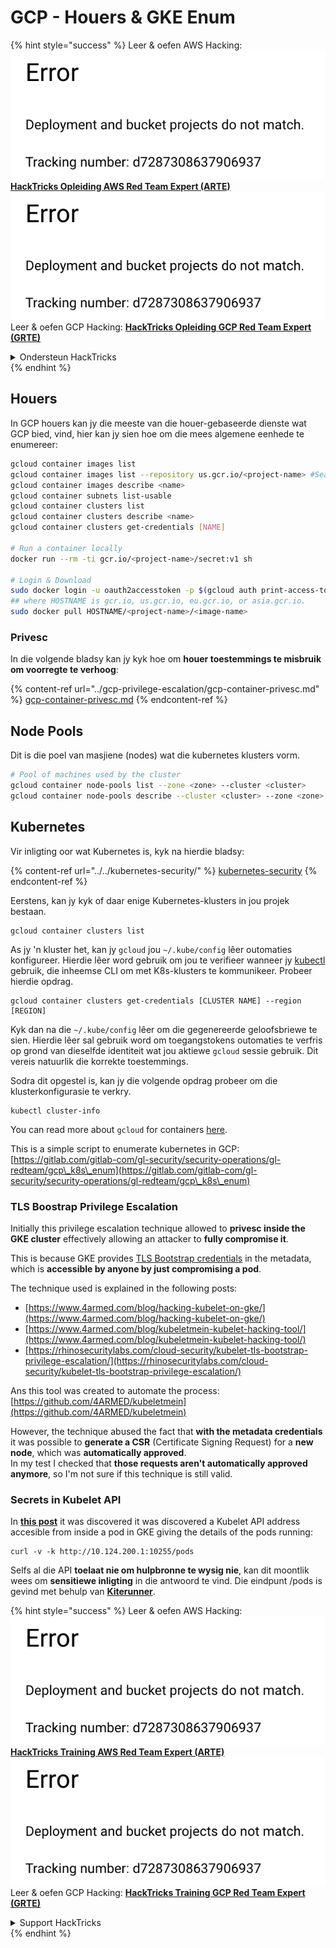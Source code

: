 # GCP - Houers & GKE Enum

{% hint style="success" %}
Leer & oefen AWS Hacking:<img src="../../../.gitbook/assets/image (1) (1).png" alt="" data-size="line">[**HackTricks Opleiding AWS Red Team Expert (ARTE)**](https://training.hacktricks.xyz/courses/arte)<img src="../../../.gitbook/assets/image (1) (1).png" alt="" data-size="line">\
Leer & oefen GCP Hacking: <img src="../../../.gitbook/assets/image (2).png" alt="" data-size="line">[**HackTricks Opleiding GCP Red Team Expert (GRTE)**<img src="../../../.gitbook/assets/image (2).png" alt="" data-size="line">](https://training.hacktricks.xyz/courses/grte)

<details>

<summary>Ondersteun HackTricks</summary>

* Kyk na die [**intekening planne**](https://github.com/sponsors/carlospolop)!
* **Sluit aan by die** 💬 [**Discord groep**](https://discord.gg/hRep4RUj7f) of die [**telegram groep**](https://t.me/peass) of **volg** ons op **Twitter** 🐦 [**@hacktricks\_live**](https://twitter.com/hacktricks\_live)**.**
* **Deel hacking truuks deur PRs in te dien na die** [**HackTricks**](https://github.com/carlospolop/hacktricks) en [**HackTricks Cloud**](https://github.com/carlospolop/hacktricks-cloud) github repos.

</details>
{% endhint %}

## Houers

In GCP houers kan jy die meeste van die houer-gebaseerde dienste wat GCP bied, vind, hier kan jy sien hoe om die mees algemene eenhede te enumereer:
```bash
gcloud container images list
gcloud container images list --repository us.gcr.io/<project-name> #Search in other subdomains repositories
gcloud container images describe <name>
gcloud container subnets list-usable
gcloud container clusters list
gcloud container clusters describe <name>
gcloud container clusters get-credentials [NAME]

# Run a container locally
docker run --rm -ti gcr.io/<project-name>/secret:v1 sh

# Login & Download
sudo docker login -u oauth2accesstoken -p $(gcloud auth print-access-token) https://HOSTNAME
## where HOSTNAME is gcr.io, us.gcr.io, eu.gcr.io, or asia.gcr.io.
sudo docker pull HOSTNAME/<project-name>/<image-name>
```
### Privesc

In die volgende bladsy kan jy kyk hoe om **houer toestemmings te misbruik om voorregte te verhoog**:

{% content-ref url="../gcp-privilege-escalation/gcp-container-privesc.md" %}
[gcp-container-privesc.md](../gcp-privilege-escalation/gcp-container-privesc.md)
{% endcontent-ref %}

## Node Pools

Dit is die poel van masjiene (nodes) wat die kubernetes klusters vorm.
```bash
# Pool of machines used by the cluster
gcloud container node-pools list --zone <zone> --cluster <cluster>
gcloud container node-pools describe --cluster <cluster> --zone <zone> <node-pool>
```
## Kubernetes

Vir inligting oor wat Kubernetes is, kyk na hierdie bladsy:

{% content-ref url="../../kubernetes-security/" %}
[kubernetes-security](../../kubernetes-security/)
{% endcontent-ref %}

Eerstens, kan jy kyk of daar enige Kubernetes-klusters in jou projek bestaan.
```
gcloud container clusters list
```
As jy 'n kluster het, kan jy `gcloud` jou `~/.kube/config` lêer outomaties konfigureer. Hierdie lêer word gebruik om jou te verifieer wanneer jy [kubectl](https://kubernetes.io/docs/reference/kubectl/overview/) gebruik, die inheemse CLI om met K8s-klusters te kommunikeer. Probeer hierdie opdrag.
```
gcloud container clusters get-credentials [CLUSTER NAME] --region [REGION]
```
Kyk dan na die `~/.kube/config` lêer om die gegenereerde geloofsbriewe te sien. Hierdie lêer sal gebruik word om toegangstokens outomaties te verfris op grond van dieselfde identiteit wat jou aktiewe `gcloud` sessie gebruik. Dit vereis natuurlik die korrekte toestemmings.

Sodra dit opgestel is, kan jy die volgende opdrag probeer om die klusterkonfigurasie te verkry.
```
kubectl cluster-info
```
You can read more about `gcloud` for containers [here](https://cloud.google.com/sdk/gcloud/reference/container/).

This is a simple script to enumerate kubernetes in GCP: [https://gitlab.com/gitlab-com/gl-security/security-operations/gl-redteam/gcp\_k8s\_enum](https://gitlab.com/gitlab-com/gl-security/security-operations/gl-redteam/gcp\_k8s\_enum)

### TLS Boostrap Privilege Escalation

Initially this privilege escalation technique allowed to **privesc inside the GKE cluster** effectively allowing an attacker to **fully compromise it**.

This is because GKE provides [TLS Bootstrap credentials](https://kubernetes.io/docs/reference/command-line-tools-reference/kubelet-tls-bootstrapping/) in the metadata, which is **accessible by anyone by just compromising a pod**.

The technique used is explained in the following posts:

* [https://www.4armed.com/blog/hacking-kubelet-on-gke/](https://www.4armed.com/blog/hacking-kubelet-on-gke/)
* [https://www.4armed.com/blog/kubeletmein-kubelet-hacking-tool/](https://www.4armed.com/blog/kubeletmein-kubelet-hacking-tool/)
* [https://rhinosecuritylabs.com/cloud-security/kubelet-tls-bootstrap-privilege-escalation/](https://rhinosecuritylabs.com/cloud-security/kubelet-tls-bootstrap-privilege-escalation/)

Ans this tool was created to automate the process: [https://github.com/4ARMED/kubeletmein](https://github.com/4ARMED/kubeletmein)

However, the technique abused the fact that **with the metadata credentials** it was possible to **generate a CSR** (Certificate Signing Request) for a **new node**, which was **automatically approved**.\
In my test I checked that **those requests aren't automatically approved anymore**, so I'm not sure if this technique is still valid.

### Secrets in Kubelet API <a href="#the-kubelet-api-git-secrets-redux" id="the-kubelet-api-git-secrets-redux"></a>

In [**this post**](https://blog.assetnote.io/2022/05/06/cloudflare-pages-pt3/) it was discovered it was discovered a Kubelet API address accesible from inside a pod in GKE giving the details of the pods running:
```
curl -v -k http://10.124.200.1:10255/pods
```
Selfs al die API **toelaat nie om hulpbronne te wysig nie**, kan dit moontlik wees om **sensitiewe inligting** in die antwoord te vind. Die eindpunt /pods is gevind met behulp van [**Kiterunner**](https://github.com/assetnote/kiterunner).

{% hint style="success" %}
Leer & oefen AWS Hacking:<img src="../../../.gitbook/assets/image (1) (1).png" alt="" data-size="line">[**HackTricks Training AWS Red Team Expert (ARTE)**](https://training.hacktricks.xyz/courses/arte)<img src="../../../.gitbook/assets/image (1) (1).png" alt="" data-size="line">\
Leer & oefen GCP Hacking: <img src="../../../.gitbook/assets/image (2).png" alt="" data-size="line">[**HackTricks Training GCP Red Team Expert (GRTE)**<img src="../../../.gitbook/assets/image (2).png" alt="" data-size="line">](https://training.hacktricks.xyz/courses/grte)

<details>

<summary>Support HackTricks</summary>

* Kyk na die [**subskripsieplanne**](https://github.com/sponsors/carlospolop)!
* **Sluit aan by die** 💬 [**Discord-groep**](https://discord.gg/hRep4RUj7f) of die [**telegram-groep**](https://t.me/peass) of **volg** ons op **Twitter** 🐦 [**@hacktricks\_live**](https://twitter.com/hacktricks\_live)**.**
* **Deel hacking truuks deur PRs in te dien na die** [**HackTricks**](https://github.com/carlospolop/hacktricks) en [**HackTricks Cloud**](https://github.com/carlospolop/hacktricks-cloud) github repos.

</details>
{% endhint %}
